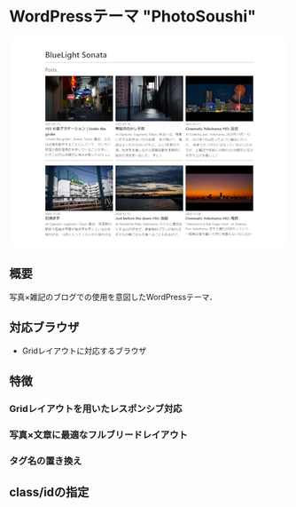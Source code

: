 # WordPressテーマ "PhotoSoushi"

![WordPressテーマ"PhotoSoushi"](https://github.com/retore404/PhotoSoushi/blob/images/index_pc.png)

## 概要

写真×雑記のブログでの使用を意図したWordPressテーマ．

## 対応ブラウザ

- Gridレイアウトに対応するブラウザ

## 特徴

### Gridレイアウトを用いたレスポンシブ対応

### 写真×文章に最適なフルブリードレイアウト

### タグ名の置き換え

## class/idの指定

